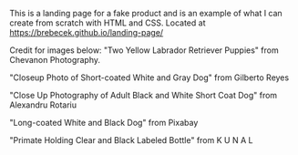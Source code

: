 This is a landing page for a fake product and is an example of what I can 
create from scratch with HTML and CSS. Located at https://brebecek.github.io/landing-page/

Credit for images below:
"Two Yellow Labrador Retriever Puppies" from Chevanon Photography.

"Closeup Photo of Short-coated White and Gray Dog" from Gilberto Reyes

"Close Up Photography of Adult Black and White Short Coat Dog" from Alexandru Rotariu

"Long-coated White and Black Dog" from Pixabay

"Primate Holding Clear and Black Labeled Bottle" from K U N A L
